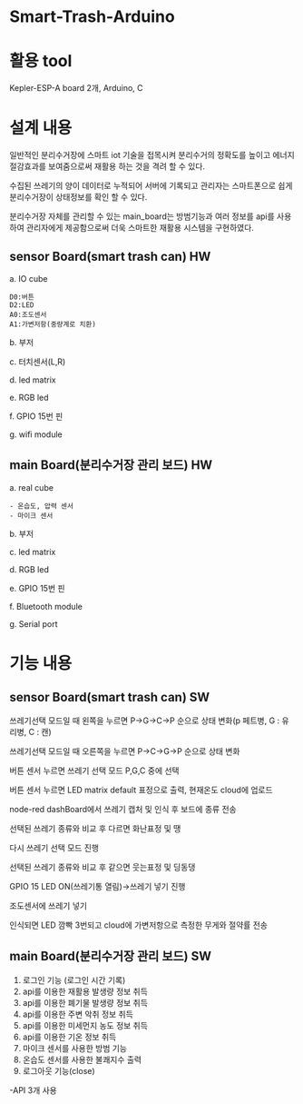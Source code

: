# Smart-Trash-Arduino
# 활용 tool
Kepler-ESP-A board 2개, Arduino, C

# 설계 내용
일반적인 분리수거장에 스마트 iot 기술을 접목시켜 분리수거의 정확도를 높이고 에너지 절감효과를 보여줌으로써 재활용 하는 것을 격려 할 수 있다. 

수집된 쓰레기의 양이 데이터로 누적되어 서버에 기록되고 관리자는 스마트폰으로 쉽게 분리수거장이 상태정보를 확인 할 수 있다.

분리수거장 자체를 관리할 수 있는 main_board는 방범기능과 여러 정보를 api를 사용하여 관리자에게 제공함으로써  더욱 스마트한 재활용 시스템을 구현하였다.


## sensor Board(smart trash can) HW


a. IO cube

	D0:버튼
	D2:LED
	A0:조도센서
	A1:가변저항(중량계로 치환)
b. 부저

c. 터치센서(L,R)

d. led matrix

e. RGB led

f. GPIO 15번 핀

g. wifi module


## main Board(분리수거장 관리 보드) HW

a. real cube

	- 온습도, 압력 센서
	- 마이크 센서
	
b. 부저

c. led matrix

d. RGB led

e. GPIO 15번 핀

f. Bluetooth module

g. Serial port



# 기능 내용
## sensor Board(smart trash can) SW


쓰레기선택 모드일 때 왼쪽을 누르면 P->G->C->P 순으로 상태 변화(p 페트병, G : 유리병, C : 캔)

쓰레기선택 모드일 때 오른쪽을 누르면 P->C->G->P 순으로 상태 변화

버튼 센서 누르면 쓰레기 선택 모드 P,G,C 중에 선택

버튼 센서 누르면 LED matrix default 표정으로 출력, 현재온도 cloud에 업로드

node-red dashBoard에서 쓰레기 캡처 및 인식 후 보드에 종류 전송

선택된 쓰레기 종류와 비교 후 다르면 화난표정 및 땡

다시 쓰레기 선택 모드 진행

선택된 쓰레기 종류와 비교 후 같으면 웃는표정 및 딩동댕

GPIO 15 LED ON(쓰레기통 열림)->쓰레기 넣기 진행
 
조도센서에 쓰레기 넣기 
 
인식되면 LED 깜빡 3번되고 cloud에 가변저항으로 측정한 무게와 절약률 전송

## main Board(분리수거장 관리 보드) SW

1. 로그인 기능 (로그인 시간 기록)
2. api를 이용한 재활용 발생량 정보 취득
3. api를 이용한 폐기물 발생량 정보 취득
4. api를 이용한 주변 악취 정보 취득
5. api를 이용한 미세먼지 농도 정보 취득
6. api를 이용한 기온 정보 취득
7. 마이크 센서를 사용한 방범 기능
8. 온습도 센서를 사용한 불쾌지수 출력
9. 로그아웃 기능(close)

-API 3개 사용
